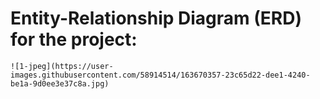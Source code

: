 # Entity-Relationship Diagram (ERD) for the project:
```
![1-jpeg](https://user-images.githubusercontent.com/58914514/163670357-23c65d22-dee1-4240-be1a-9d0ee3e37c8a.jpg)
```
